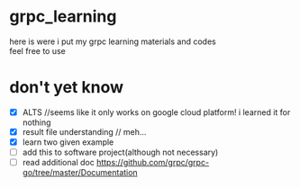 # grpc_learning
here is were i put my grpc learning materials and codes<br>
feel free to use
# don't yet know
- [x] ALTS //seems like it only works on google cloud platform! i learned it for nothing
- [x] result file understanding // meh...
- [x] learn two given example
- [ ] add this to software project(although not necessary)
- [ ] read additional doc https://github.com/grpc/grpc-go/tree/master/Documentation
